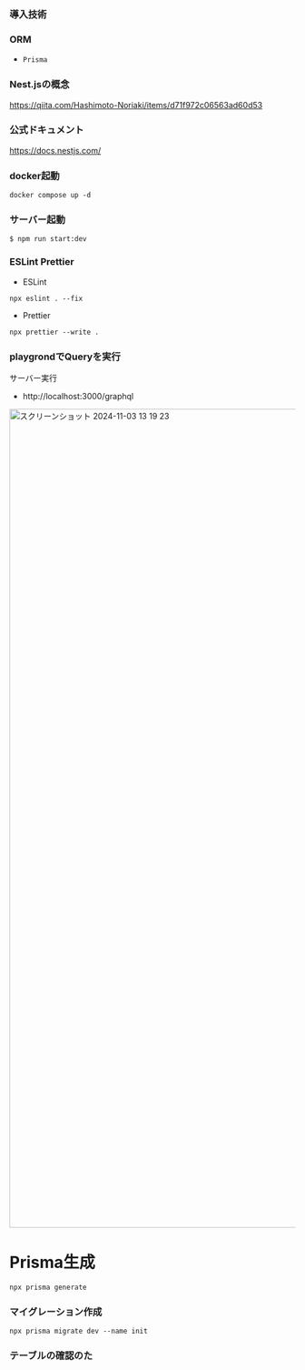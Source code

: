 ### 導入技術

### ORM
- ```Prisma```


### Nest.jsの概念

https://qiita.com/Hashimoto-Noriaki/items/d71f972c06563ad60d53

### 公式ドキュメント

https://docs.nestjs.com/

### docker起動

```
docker compose up -d
```

### サーバー起動

```
$ npm run start:dev
```

### ESLint Prettier

- ESLint

```
npx eslint . --fix
```

- Prettier

```
npx prettier --write .
```

### playgrondでQueryを実行

サーバー実行

- http://localhost:3000/graphql

<img width="1440" alt="スクリーンショット 2024-11-03 13 19 23" src="https://github.com/user-attachments/assets/f5548496-bac8-4432-bbb1-c14aeb548c0d">

# Prisma生成

```
npx prisma generate
```

### マイグレーション作成

```
npx prisma migrate dev --name init
```

### テーブルの確認のた
